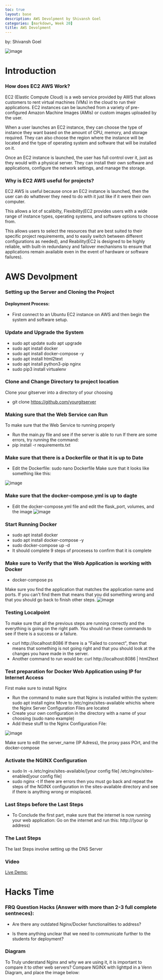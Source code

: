 ```yaml
---
toc: true
layout: base
description: AWS Devolpment by Shivansh Goel
categories: [markdown, Week 20]
title: AWS Devolpment
---
```


by: Shivansh Goel

![image](https://vardaansinha.github.io/devops/images/awspic.PNG)


# Introduction
### How does EC2 AWS Work?
EC2 (Elastic Compute Cloud) is a web service provided by AWS that allows customers to rent virtual machines (VMs) in the cloud to run their applications. EC2 instances can be launched from a variety of pre-configured Amazon Machine Images (AMIs) or custom images uploaded by the user. 

When a user launches an EC2 instance, they can choose the type of instance they want based on the amount of CPU, memory, and storage required. They can also choose the region where the instance will be located and the type of operating system and software that will be installed on it. 

Once an EC2 instance is launched, the user has full control over it, just as they would with a physical server. They can install their own software and applications, configure the network settings, and manage the storage.

### Why is EC2 AWS useful for projects?
EC2 AWS is useful because once an EC2 instance is launched, then the user can do whattever they need to do with it just like if it were their own computer. 

This allows a lot of scalibilty, Flexibility(EC2 provides users with a wide range of instance types, operating systems, and software options to choose from. 

This allows users to select the resources that are best suited to their specific project requirements, and to easily switch between different configurations as needed), and Reability(EC2 is designed to be highly reliable, with built-in redundancy and failover mechanisms to ensure that applications remain available even in the event of hardware or software failures).

# AWS Devolpment

###  Setting up the Server and Cloning the Project

#### Deployment Process:
- First connect to an Ubuntu EC2 instance on AWS and then begin the system and software setup.

### Update and Upgrade  the System
- sudo apt update sudo apt upgrade
- sudo apt install docker
- sudo apt install docker-compose -y
- sudo apt install html2text
- sudo apt install python3-pip nginx
- sudo pip3 install virtualenv

###  Clone and Change Directory to project location
Clone your gitserver into a directory of your choosing
- git clone https://github.com/yourgitserver

### Making sure that the Web Service can Run
To make sure that the Web Service to running properly
- Run the main.py file and see if the server is able to run
If there are some errors, try running the command:
- pip install -r requirements.txt

###  Make sure that there is a Dockerfile or that it is up to Date
- Edit the Dockerfile: sudo nano Dockerfile
Make sure that it looks like something like this:


![image](https://vardaansinha.github.io/devops/images/dockerfile.PNG)



### Make sure that the docker-compose.yml is up to dagte
- Edit the docker-compose.yml file and edit the flask_port, volumes, and the image
![image](https://vardaansinha.github.io/devops/images/dockercompose.PNG)

### Start Running Docker
- sudo apt install docker
- sudo apt install docker-compose -y
- sudo docker-compose up -d
- It should complete 9 steps of procesess to confirm that it is complete

### Make sure to Verify that the Web Application is working with Docker
- docker-compose ps

Make sure you find the application that matches the application name and ports. If you can't find them that means that you did something wrong and that you should go back to finish other steps.
![image](https://vardaansinha.github.io/devops/images/dockercomposeps.PNG)


### Testing Localpoint
To make sure that all the previous steps are running correctly and the everything is going on the right path. You should run these commands to see if there is a success or a failure.
- curl http://localhost:8086
If there is a "Failed to connect", then that means that something is not going right and that you should look at the changes you have made in the server.
- Another command to run would be: curl http://localhost:8086 | html2text

###  Test preparation for Docker Web Application using IP for Internet Access
First make sure to install Nginx
- Run the command to make sure that Nginx is installed within the system: sudo apt install nginx
Move to /etc/nginx/sites-available whichis where the Nginx Server Configuration Files are located
- Create your own configuration in the directory with a name of your choosing (sudo nano example)
- Add these stuff to the Nginx Configuration File:

![image](https://vardaansinha.github.io/devops/images/nginxsitesenabled.PNG)

Make sure to edit the server_name (IP Adress), the proxy pass POrt, and the docker-compose

### Activate the NGINX Configuration
- sudo ln -s /etc/nginx/sites-available/[your config file] /etc/nginx/sites-enabled[your config file]
- sudo nginx -t
If there are errors then you must go back and repeat the steps of the NGINX configuration in the sites-available directory and see if there is anything wrong or misplaced.


### Last Steps before the Last Steps
- To Conclude the first part, make sure that the internet is now running your web application:
Go on the internet and run this: http://(your ip address)

### The Last Steps
The last Steps involve setting up the DNS Server

### Video
[Live Demo:](https://www.youtube.com/watch?v=QI67AGEeQdA)

# Hacks Time

### FRQ Question Hacks (Answer with more than 2-3 full complete sentneces):

- Are there any outdated Nginx/Docker functionalities to address?




- Is there anything unclear that we need to communicate further to the students for deployment?


### Diagram
To Truly understand Nginx and why we are using it, it is important to compare it to other web servers?
Compare NGINX with lighttpd in a Venn Diagram, and place the image below:



